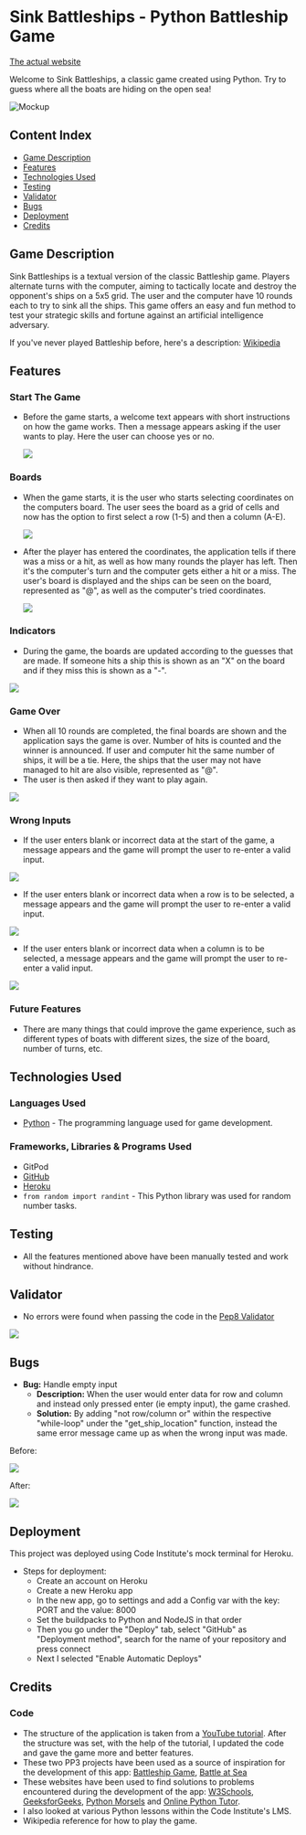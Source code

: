 # Sink Battleships - Python Battleship Game

[The actual website](https://sink-battleships-0da166920aef.herokuapp.com/)

Welcome to Sink Battleships, a classic game created using Python. Try to guess where all the boats are hiding on the open sea!

![Mockup](docs/images/responsive.jpg)

## Content Index

- [Game Description](#game-description)
- [Features](#features)
- [Technologies Used](#technologies-used)
- [Testing](#testing)
- [Validator](#validator)
- [Bugs](#bugs)
- [Deployment](#deployment)
- [Credits](#credits)

## Game Description

Sink Battleships is a textual version of the classic Battleship game. Players alternate turns with the computer, aiming to tactically locate and destroy the opponent's ships on a 5x5 grid. The user and the computer have 10 rounds each to try to sink all the ships. This game offers an easy and fun method to test your strategic skills and fortune against an artificial intelligence adversary.

If you've never played Battleship before, here's a description:
[Wikipedia](https://en.wikipedia.org/wiki/Battleship_(game))

## Features

### Start The Game
- Before the game starts, a welcome text appears with short instructions on how the game works. Then a message appears asking if the user wants to play. Here the user can choose yes or no.

    <img src="docs/images/start.jpg">

### Boards
- When the game starts, it is the user who starts selecting coordinates on the computers board. The user sees the board as a grid of cells and now has the option to first select a row (1-5) and then a column (A-E).

    <img src="docs/images/firstmove.jpg">

- After the player has entered the coordinates, the application tells if there was a miss or a hit, as well as how many rounds the player has left. Then it's the computer's turn and the computer gets either a hit or a miss. The user's board is displayed and the ships can be seen on the board, represented as "@", as well as the computer's tried coordinates.

    <img src="docs/images/boards.jpg">

### Indicators
- During the game, the boards are updated according to the guesses that are made. If someone hits a ship this is shown as an "X" on the board and if they miss this is shown as a "-".

<img src="docs/images/indicators.jpg">

### Game Over
- When all 10 rounds are completed, the final boards are shown and the application says the game is over. Number of hits is counted and the winner is announced. If user and computer hit the same number of ships, it will be a tie. Here, the ships that the user may not have managed to hit are also visible, represented as "@".
- The user is then asked if they want to play again.

<img src="docs/images/gameover.jpg">

### Wrong Inputs
- If the user enters blank or incorrect data at the start of the game, a message appears and the game will prompt the user to re-enter a valid input.

<img src="docs/images/invalid1.jpg">

- If the user enters blank or incorrect data when a row is to be selected, a message appears and the game will prompt the user to re-enter a valid input.

<img src="docs/images/invalid2.jpg">

- If the user enters blank or incorrect data when a column is to be selected, a message appears and the game will prompt the user to re-enter a valid input.

<img src="docs/images/invalid3.jpg">

### Future Features

- There are many things that could improve the game experience, such as different types of boats with different sizes, the size of the board, number of turns, etc.

## Technologies Used

### Languages Used

- [Python](https://www.python.org/)  -  The programming language used for game development.

### Frameworks, Libraries & Programs Used

- GitPod
- [GitHub](https://github.com/)
- [Heroku](https://www.heroku.com/home)
- `from random import randint` - This Python library was used for random number tasks.

## Testing

- All the features mentioned above have been manually tested and work without hindrance.

## Validator

- No errors were found when passing the code in the [Pep8 Validator](https://pep8ci.herokuapp.com/)

<img src="docs/images/linter.jpg">

## Bugs

- **Bug:** Handle empty input
    - **Description:** When the user would enter data for row and column and instead only pressed enter (ie empty input), the game crashed.
    - **Solution:** By adding "not row/column or" within the respective "while-loop" under the "get_ship_location" function, instead the same error message came up as when the wrong input was made.

Before:

<img src="docs/images/bug1.jpg">

After:

<img src="docs/images/bug1fixed.jpg">

## Deployment

This project was deployed using Code Institute's mock terminal for Heroku.

- Steps for deployment:
    - Create an account on Heroku
    - Create a new Heroku app
    - In the new app, go to settings and add a Config var with the key: PORT and the value: 8000
    - Set the buildpacks to Python and NodeJS in that order
    - Then you go under the "Deploy" tab, select "GitHub" as "Deployment method", search for the name of your repository and press connect
    - Next I selected "Enable Automatic Deploys"

## Credits

### Code

- The structure of the application is taken from a [YouTube tutorial](https://www.youtube.com/watch?v=tF1WRCrd_HQ). After the structure was set, with the help of the tutorial, I updated the code and gave the game more and better features.
- These two PP3 projects have been used as a source of inspiration for the development of this app: [Battleship Game](https://battleshipv2-8b5e10507413.herokuapp.com/), [Battle at Sea](https://pp3-battle-at-sea-a1894ff02de5.herokuapp.com/)
- These websites have been used to find solutions to problems encountered during the development of the app: [W3Schools](https://www.w3schools.com/), [GeeksforGeeks](https://www.geeksforgeeks.org/), [Python Morsels](https://www.pythonmorsels.com/) and [Online Python Tutor](https://pythontutor.com/).
- I also looked at various Python lessons within the Code Institute's LMS.
- Wikipedia reference for how to play the game.